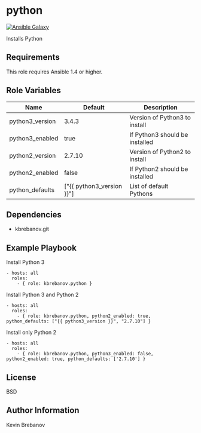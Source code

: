 python
======

[![Ansible Galaxy](https://img.shields.io/badge/galaxy-kbrebanov.python-660198.svg)](https://galaxy.ansible.com/list#/roles/3943)

Installs Python

Requirements
------------

This role requires Ansible 1.4 or higher.

Role Variables
--------------

| Name            | Default                   | Description                    |
|-----------------|---------------------------|--------------------------------|
| python3_version | 3.4.3                     | Version of Python3 to install  |
| python3_enabled | true                      | If Python3 should be installed |
| python2_version | 2.7.10                    | Version of Python2 to install  |
| python2_enabled | false                     | If Python2 should be installed |
| python_defaults | ["{{ python3_version }}"] | List of default Pythons        |

Dependencies
------------

- kbrebanov.git

Example Playbook
----------------

Install Python 3
```
- hosts: all
  roles:
    - { role: kbrebanov.python }
```

Install Python 3 and Python 2
```
- hosts: all
  roles:
    - { role: kbrebanov.python, python2_enabled: true, python_defaults: ["{{ python3_version }}", "2.7.10"] }
```

Install only Python 2
```
- hosts: all
  roles:
    - { role: kbrebanov.python, python3_enabled: false, python2_enabled: true, python_defaults: ['2.7.10'] }
```

License
-------

BSD

Author Information
------------------

Kevin Brebanov
